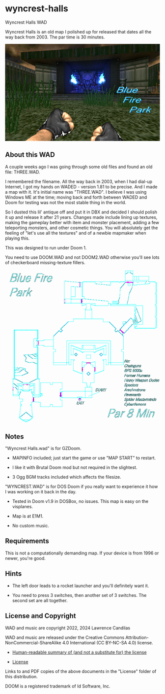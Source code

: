 # wyncrest-halls
 Wyncrest Halls WAD

Wyncrest Halls is an old map I polished up for released that dates all the way back from 2003.  The par time is 30 minutes.

![Title Image](https://github.com/lawrencecandilas/doom-wads/blob/main/005%20Blue%20Fire%20Park/BFTTLPIC.png)

## About this WAD

A couple weeks ago I was going through some old files and found an old file: THREE.WAD.

I remembered the filename.  All the way back in 2003, when I had dial-up Internet, I got my hands on WADED - version 1.81 to be precise. And I made a map with it. It's initial name was "THREE.WAD". I believe I was using Windows ME at the time; moving back and forth between WADED and Doom for testing was not the most stable thing in the world.

So I dusted this lil' antique off and put it in DBX and decided I should polish it up and release it after 21 years. Changes made include lining up textures, making the gameplay better with item and monster placement, adding a few teleporting monsters, and other cosmetic things. You will absolutely get the feeling of "let's use all the textures" and of a newbie mapmaker when playing this.

This was designed to run under Doom 1. 

You need to use DOOM.WAD and not DOOM2.WAD otherwise you'll see lots of checkerboard missing-texture fillers.

![Wyncrest Halls - Automap Preview](https://github.com/lawrencecandilas/doom-wads/blob/main/005%20Blue%20Fire%20Park/Blue%20Fire%20Park%20-%20Automap.png)


## Notes

"Wyncrest Halls.wad" is for GZDoom.

- MAPINFO included; just start the game or use "MAP START" to restart.

- I like it with Brutal Doom mod but not required in the slightest.

- 3 Ogg BGM tracks included which affects the filesize.

"WYNCREST.WAD" is for DOS Doom if you really want to experience it how I was working on it back in the day.

- Tested in Doom v1.9 in DOSBox, no issues. This map is easy on the visplanes.

- Map is at E1M1.

- No custom music.


## Requirements

This is not a computationally demanding map. If your device is from 1996 or newer, you're good.


## Hints

- The left door leads to a rocket launcher and you'll definitely want it.

- You need to press 3 switches, then another set of 3 switches. The second set are all together.


## License and Copyright

WAD and music are copyright 2022, 2024 Lawrence Candilas

WAD and music are released under the Creative Commons Attribution-NonCommercial-ShareAlike 4.0 International (CC BY-NC-SA 4.0) license.

- [Human-readable summary of (and not a substitute for) the license](https://creativecommons.org/licenses/by-nc-sa/4.0/)

- [License](https://creativecommons.org/licenses/by-nc-sa/4.0/legalcode)

Links to and PDF copies of the above documents in the "License" folder of this distribution.

DOOM is a registered trademark of Id Software, Inc.

